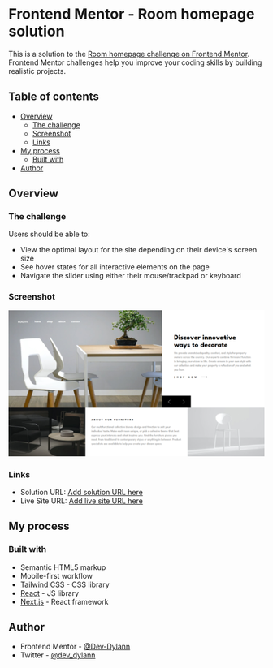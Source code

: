 # Frontend Mentor - Room homepage solution

This is a solution to the [Room homepage challenge on Frontend Mentor](https://www.frontendmentor.io/challenges/room-homepage-BtdBY_ENq). Frontend Mentor challenges help you improve your coding skills by building realistic projects. 

## Table of contents

- [Overview](#overview)
  - [The challenge](#the-challenge)
  - [Screenshot](#screenshot)
  - [Links](#links)
- [My process](#my-process)
  - [Built with](#built-with)
- [Author](#author)

## Overview

### The challenge

Users should be able to:

- View the optimal layout for the site depending on their device's screen size
- See hover states for all interactive elements on the page
- Navigate the slider using either their mouse/trackpad or keyboard

### Screenshot

![Desktop Screenshot](/public/desktop-screenshot.png)

### Links

- Solution URL: [Add solution URL here](https://your-solution-url.com)
- Live Site URL: [Add live site URL here](https://devdylan-room-homepage.netlify.app/)

## My process

### Built with

- Semantic HTML5 markup
- Mobile-first workflow
- [Tailwind CSS](https://tailwindcss.com/) - CSS library
- [React](https://reactjs.org/) - JS library
- [Next.js](https://nextjs.org/) - React framework

## Author

- Frontend Mentor - [@Dev-Dylann](https://www.frontendmentor.io/profile/Dev-Dylann)
- Twitter - [@dev_dylann](https://www.twitter.com/dev_dylann)

